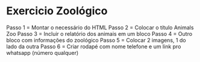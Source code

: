 # Exercicio Zoológico

Passo 1 = Montar o necessário do HTML
Passo 2 = Colocar o título Animals Zoo
Passo 3 = Incluir o relatório dos animais em um bloco
Passo 4 = Outro bloco com informações do zoológico
Passo 5 = Colocar 2 imagens, 1 do lado da outra
Passo 6 = Criar rodapé com nome telefone e um link pro whatsapp (número qualquer)